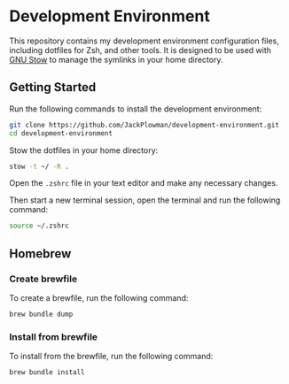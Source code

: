 # Development Environment

This repository contains my development environment configuration files, including dotfiles for Zsh, and other tools. It is designed to be used with [GNU Stow](https://www.gnu.org/software/stow/) to manage the symlinks in your home directory.

## Getting Started

Run the following commands to install the development environment:

```bash
git clone https://github.com/JackPlowman/development-environment.git
cd development-environment
```

Stow the dotfiles in your home directory:

```bash
stow -t ~/ -R .
```

Open the `.zshrc` file in your text editor and make any necessary changes.

Then start a new terminal session, open the terminal and run the following command:

```bash
source ~/.zshrc
```

## Homebrew

### Create brewfile

To create a brewfile, run the following command:

```bash
brew bundle dump
```

### Install from brewfile

To install from the brewfile, run the following command:

```bash
brew bundle install
```
